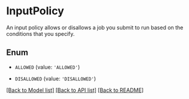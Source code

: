 # InputPolicy

An input policy allows or disallows a job you submit to run based on the conditions that you specify.

## Enum

* `ALLOWED` (value: `'ALLOWED'`)

* `DISALLOWED` (value: `'DISALLOWED'`)

[[Back to Model list]](../README.md#documentation-for-models) [[Back to API list]](../README.md#documentation-for-api-endpoints) [[Back to README]](../README.md)


